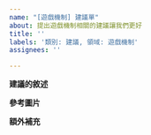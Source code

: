 ```yaml
---
name: "[遊戲機制] 建議單"
about: 提出遊戲機制相關的建議讓我們更好
title: ''
labels: '類別: 建議, 領域: 遊戲機制'
assignees: ''

---
```


**建議的敘述**

**參考圖片**

**額外補充**
